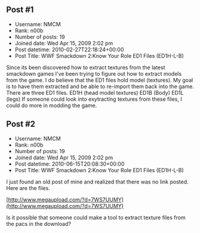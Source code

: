 ## Post #1
- Username: NMCM
- Rank: n00b
- Number of posts: 19
- Joined date: Wed Apr 15, 2009 2:02 pm
- Post datetime: 2010-02-27T22:18:24+00:00
- Post Title: WWF Smackdown 2:Know Your Role ED1 Files (ED1H-L-B)

Since its been discovered how to extract textures from the latest smackdown games I've been trying to figure out how to extract models from the game. I do believe that the ED1 files hold model (textures). My goal is to have them extracted and be able to re-import them back into the game. There are three ED1 files. ED1H (head model textures) ED1B (Body) ED1L (legs)
If someone could look into exytracting textures from these files, I could do more in modding the game.
## Post #2
- Username: NMCM
- Rank: n00b
- Number of posts: 19
- Joined date: Wed Apr 15, 2009 2:02 pm
- Post datetime: 2010-06-15T20:08:30+00:00
- Post Title: WWF Smackdown 2:Know Your Role ED1 Files (ED1H-L-B)

I just found an old post of mine and realized that there was no link posted. Here are the files.

[http://www.megaupload.com/?d=7WS7UUMY](http://www.megaupload.com/?d=7WS7UUMY)

Is it possible that someone could make a tool to extract texture files from the pacs in the download?
